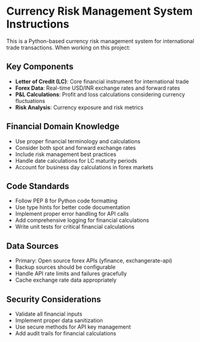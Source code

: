 <!-- Use this file to provide workspace-specific custom instructions to Copilot. For more details, visit https://code.visualstudio.com/docs/copilot/copilot-customization#_use-a-githubcopilotinstructionsmd-file -->

# Currency Risk Management System Instructions

This is a Python-based currency risk management system for international trade transactions. When working on this project:

## Key Components
- **Letter of Credit (LC)**: Core financial instrument for international trade
- **Forex Data**: Real-time USD/INR exchange rates and forward rates
- **P&L Calculations**: Profit and loss calculations considering currency fluctuations
- **Risk Analysis**: Currency exposure and risk metrics

## Financial Domain Knowledge
- Use proper financial terminology and calculations
- Consider both spot and forward exchange rates
- Include risk management best practices
- Handle date calculations for LC maturity periods
- Account for business day calculations in forex markets

## Code Standards
- Follow PEP 8 for Python code formatting
- Use type hints for better code documentation
- Implement proper error handling for API calls
- Add comprehensive logging for financial calculations
- Write unit tests for critical financial calculations

## Data Sources
- Primary: Open source forex APIs (yfinance, exchangerate-api)
- Backup sources should be configurable
- Handle API rate limits and failures gracefully
- Cache exchange rate data appropriately

## Security Considerations
- Validate all financial inputs
- Implement proper data sanitization
- Use secure methods for API key management
- Add audit trails for financial calculations
